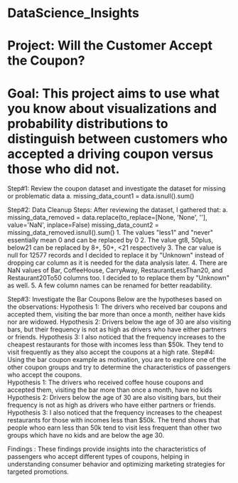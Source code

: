 # DataScience_Insights

# Project: Will the Customer Accept the Coupon?
# Goal: This project aims to use what you know about visualizations and probability distributions to distinguish between customers who accepted a driving coupon versus those who did not.


Step#1: Review the coupon dataset and investigate the dataset for missing or problematic data
     a. missing_data_count1 = data.isnull().sum()

Step#2: Data Cleanup Steps: After reviewing the dataset, I gathered that:
    a. missing_data_removed = data.replace(to_replace=[None, 'None', ''], value='NaN', inplace=False) 
    missing_data_count2 = missing_data_removed.isnull().sum()
    1. The values "less1" and "never" essentially mean 0 and can be replaced by 0
    2. The value gt8, 50plus, below21 can be replaced by 8+, 50+, <21 respectively
    3. The car value is null for 12577 records and I decided to replace it by "Unknown" instead of dropping car column as it is needed for the data analysis later.
    4. There are NaN values of Bar, CoffeeHouse, CarryAway, RestaurantLessThan20, and Restaurant20To50 columns too. I decided to to replace them by "Unknown" as well.
    5. A few column names can be renamed for better readability.
    
Step#3: Investigate the Bar Coupons
    Below are the hypotheses based on the observations:
    Hypothesis 1: The drivers who received bar coupons and accepted them, visiting the bar more than once a month, neither have kids nor are widowed. 
    Hypothesis 2:  Drivers below the age of 30 are also visiting bars, but their frequency is not as high as drivers who have either partners or friends. 
    Hypothesis 3: I also noticed that the frequency increases to the cheapest restaurants for those with incomes less than $50k. They tend to visit frequently as they also accept the coupons at a high rate.
Step#4: Using the bar coupon example as motivation, you are to explore one of the other coupon groups and try to determine the      characteristics of passengers who accept the coupons.  
    Hypothesis 1: The drivers who received coffee house coupons and accepted them, visiting the bar more than once a month, have no kids 
    Hypothesis 2:  Drivers below the age of 30 are also visiting bars, but their frequency is not as high as drivers who have either partners or friends. 
    Hypothesis 3: I also noticed that the frequency increases to the cheapest restaurants for those with incomes less than $50k. The trend shows that people whoo earn less than 50k tend to visit less frequent than other two groups which have no kids and are below the age 30.

 Findings :
    These findings provide insights into the characteristics of passengers who accept different types of coupons, helping in understanding consumer behavior and optimizing marketing strategies for targeted promotions.
